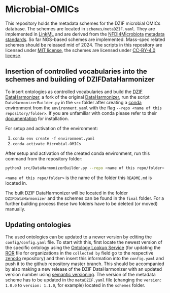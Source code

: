 # Microbial-OMICs
This repository holds the metadata schemes for the DZIF microbial OMICs database. The schemes are located in `schemes/metaDZIF.yaml`. They are implemented in [LinkML](https://linkml.io/) and are derived from the [NFDI4Microbiota](https://nfdi4microbiota.de/) [metadata standards](https://github.com/NFDI4Microbiota/MetadataStandards). So far NGS-based schemes are implemented. Mass-spec related schemes should be released mid of 2024. The scripts in this repository are licensed under [MIT license](LICENSE), the schemes are licensed under [CC-BY-4.0 license](schemes/LICENSE).

## Insertion of controlled vocabularies into the schemes and building of DZIFDataHarmonizer
To insert ontologies as controlled vocabularies and build the [DZIF DataHarmonizer](https://github.com/qbic-projects/DZIFDataHarmonizer), a fork of the original [DataHarmonizer](https://github.com/cidgoh/DataHarmonizer), run the script `DataHarmonizerBuilder.py` in the `src` folder after creating a [conda](https://anaconda.org) environment from the `environment.yaml` with the flag `--repo <name of this repository/folder>`. If you are unfamiliar with conda please refer to their [documentation](https://docs.anaconda.com/free/anaconda/install/) for installation.

For setup and activation of the environment:
1. `conda env create -f environment.yaml`
2. `conda activate Microbial-OMICs`

After setup and activation of the created conda environment, run this command from the repository folder:

```bash
python3 src/DataHarmonizerBuilder.py --repo <name of this repo/folder>
```

`<name of this repo/folder>` is the name of the folder this `README.md` is located in.

The built DZIF DataHarmonizer will be located in the folder `DZIFDataHarmonizer` and the schemes can be found in the `final` folder. For a further building process these two folders have to be deleted (or moved) manually.

## Updating ontologies
The used ontologies can be updated to a newer version by editing the `config/config.yaml` file. To start with this, first locate the newest version of the specific ontology using the [Ontology Lookup Service](https://www.ebi.ac.uk/ols4/) (for updating the [ROR](https://ror.org/) file for organizations in the `collected by` field go to the respective [zenodo](https://zenodo.org/doi/10.5281/zenodo.6347574) repository) and then insert this information into the `config.yaml` and push it to the github repository master branch. This should be accompanied by also making a new release of the DZIF DataHarmonizer with an updated version number using [semantic versioning](https://semver.org/). The version of the metadata scheme has to be updated in the `metaDZIF.yaml` file (changing the `version: 1.0.0` to `version: 1.1.0`, for example) located in the `schemes` folder.
